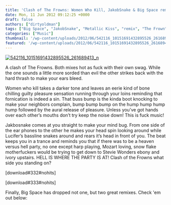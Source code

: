 ```yaml
---
title: 'Clash of The Frowns: Women Who Kill, JakobSnake & Big Space remix Metallic Kiss'
date: Mon, 11 Jun 2012 09:12:25 +0000
draft: false
authors: ["dirtyoldman"]
tags: ["Big Space", "JakobSnake", "Metallic Kiss", "remix", "The Frown", "women who kill"]
categories: ["Music"]
thumbnail: '/wp-content/uploads/2012/06/542116_10151691432895526_261689413_n-150x150.jpg'
featured: '/wp-content/uploads/2012/06/542116_10151691432895526_261689413_n-304x190.jpg'
---
```


[![](/wp-content/uploads/2012/06/542116_10151691432895526_261689413_n.jpg "542116_10151691432895526_261689413_n")](/2012/06/11/clash-of-the-frowns-women-who-kill-jakobsnake-big-space-remix-metallic-kiss/542116_10151691432895526_261689413_n/)

A clash of The Frowns. Both mixes hot as fuck with their own swag. While the one sounds a little more sorded than evil the other strikes back with the hard thrash to make your ears bleed.

Women who kill takes a darker tone and leaves an eerie kind of bone chilling guilty pleasure sensation running through your loins reminding that fornication is indeed a sin. That buss bump is the kinda boot knocking to make your neighbors complain, bump bump bump on the hump hump hump hump followed by the aural release of pleasure. Unless you’ve got hands over each other’s mouths don’t try keep the noise down! This is fuck music!

Jakbosnake comes at you straight to make your mind bug. From one side of the ear phones to the other he makes your head spin looking around while Lucifer’s bassline snakes around and rears it’s head in front of you. The beat keeps you in a trance and reminds you that if there was to be a heaven versus hell party, no one except harp playing, Mozart loving, snow flake motherfuckers would be trying to get down to Stevie Wonders ebony and ivory upstairs. HELL IS WHERE THE PARTY IS AT! Clash of the Frowns what side you standing on?

\[download#332#nohits\]

\[download#333#nohits\]

Finally, Big Space has dropped not one, but two great remixes. Check 'em out below:
